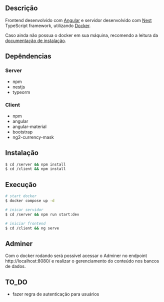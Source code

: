 ## Descrição

Frontend desenvolvido com [Angular](https://angular.io/) e servidor desenvolvido com [Nest](https://github.com/nestjs/nest) TypeScript framework, utilizando [Docker](https://docs.docker.com/).

Caso ainda não possua o docker em sua máquina, recomendo a leitura da [documentação de instalação](https://docs.docker.com/engine/install/).

## Depêndencias

### Server
* npm
* nestjs
* typeorm

### Client
* npm
* angular
* angular-material
* bootstrap
* ng2-currency-mask


## Instalação

```bash
$ cd /server && npm install
$ cd /client && npm install
```

## Execução

```bash
# start docker
$ docker compose up -d

# inicar servidor
$ cd /server && npm run start:dev

# iniciar frontend
$ cd /client && ng serve

```

## Adminer

Com o docker rodando será possível acessar o Adminer no endpoint http://localhost:8080/ e realizar o gerenciamento do conteúdo nos bancos de dados.

## TO_DO

* fazer regra de autenticação para usuários